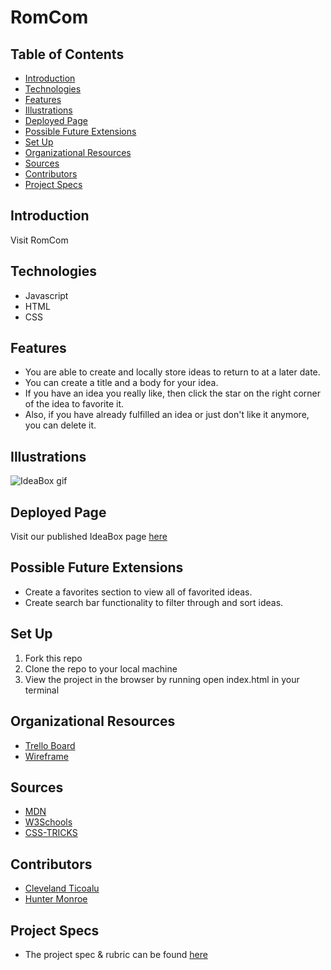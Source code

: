 # RomCom


## Table of Contents
  - [Introduction](#introduction)
  - [Technologies](#technologies)
  - [Features](#features)
  - [Illustrations](#illustrations)
  - [Deployed Page](#deployed-page)
  - [Possible Future Extensions](#possible-future-extensions)
  - [Set Up](#set-up)
  - [Organizational Resources](#organizational-resources)
  - [Sources](#sources)
  - [Contributors](#contributors)
  - [Project Specs](#project-specs)

## Introduction

  Visit RomCom

## Technologies
  - Javascript
  - HTML
  - CSS

## Features

   - You are able to create and locally store ideas to return to at a later date.
   - You can create a title and a body for your idea.
   - If you have an idea you really like, then click the star on the right corner of the idea to favorite it.
   - Also, if you have already fulfilled an idea or just don't like it anymore, you can delete it.

## Illustrations

![IdeaBox gif](https://user-images.githubusercontent.com/80136642/121288832-d770a500-c898-11eb-92bc-f449b748259a.gif)

## Deployed Page

Visit our published IdeaBox page [here](https://csmucker83.github.io/ideabox/)

## Possible Future Extensions

  - Create a favorites section to view all of favorited ideas.
  - Create search bar functionality to filter through and sort ideas.

## Set Up

1. Fork this repo  
2. Clone the repo to your local machine
3. View the project in the browser by running open index.html in your terminal

## Organizational Resources
- [Trello Board](https://trello.com/b/aq7mVHoQ/ideabox)
- [Wireframe](https://miro.com/app/board/o9J_lBUsMVU=/)

## Sources
  - [MDN](http://developer.mozilla.org/en-US/)
  - [W3Schools](https://www.w3schools.com/)
  - [CSS-TRICKS](https://css-tricks.com/)

## Contributors
  - [Cleveland Ticoalu](https://github.com/cleveland231)
  - [Hunter Monroe](https://github.com/Hmonroe2)
  


## Project Specs
  - The project spec & rubric can be found [here](https://frontend.turing.edu/projects/module-1/ideabox-group.html)
